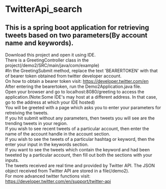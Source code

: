 # TwitterApi_search
## This is a spring boot application for retrieving tweets based on two parameters(By account name and keywords).
Download this project and open it using IDE.<br>
 There is a GreetingController class in the project(/demo2/SRC/main/java/com/example)<br>
  #In the GreetingSubmit method, replace the text 'BEARERTOKEN' with that of bearer token obtained from twitter developer account.<br>
  On how to obtain a bearer token visit: https://developer.twitter.com/en<br>
  After entering the bearertoken, run the Demo2Application.java file.<br>
  Open your browser and go to localhost:8080/greeting to access the application.(Note:Some IDE's may host at a different address. In that case, go to the address at which your IDE hosted)<br>
  You will be greeted with a page which asks you to enter your parameters for retreiving the tweets.<br>If you hit submit without any parameters, then tweets you will see are the trending tweets in your region.<br>
  If you wish to see recent tweets of a particular account, then enter the name of the account handle in the account section.<br>
  If you wish to see the tweets of a particular hashtag or keyword, then the enter your input in the keywords section.<br>
  If you want to see the tweets which contain the keyword and had been tweeted by a particular account, then fill out both the sections with your inputs.<br>
  The tweets received are real time and provided by Twitter API. The JSON object received from Twitter API are stored in a file(/demo2). <br>
  For more advanced twitter functions visit: https://developer.twitter.com/en/support/twitter-api
  
  
  
